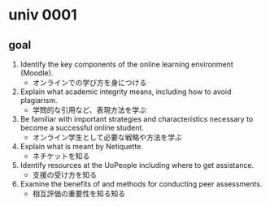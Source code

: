 # univ 0001

## goal  

1. Identify the key components of the online learning environment (Moodle).
    - オンラインでの学び方を身につける
2. Explain what academic integrity means, including how to avoid plagiarism.
    - 学問的な引用など、表現方法を学ぶ
3. Be familiar with important strategies and characteristics necessary to become a successful online student.
    - オンライン学生として必要な戦略や方法を学ぶ
4. Explain what is meant by Netiquette.
    - ネチケットを知る
5. Identify resources at the UoPeople including where to get assistance.
    - 支援の受け方を知る
6. Examine the benefits of and methods for conducting peer assessments.
    - 相互評価の重要性を知る知る